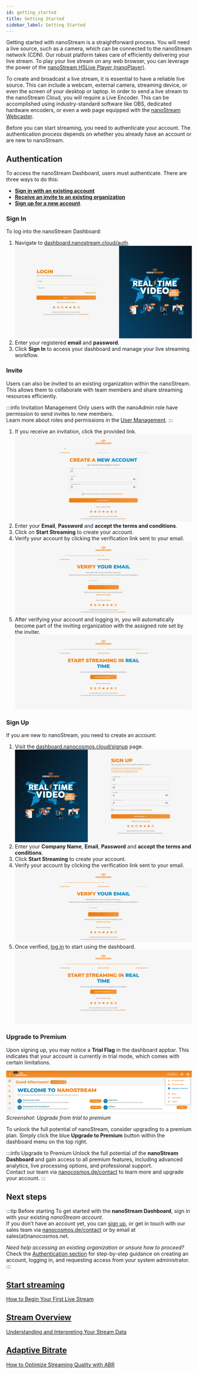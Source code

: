 ```yaml
---
id: getting_started
title: Getting Started
sidebar_label: Getting Started
---
```


Getting started with nanoStream is a straightforward process. You will need a live source, such as a camera, which can be connected to the nanoStream network (CDN). Our robust platform takes care of efficiently delivering your live stream. To play your live stream on any web browser, you can leverage the power of the [nanoStream H5Live Player (nanoPlayer)](../nanoplayer/nanoplayer_introduction).

To create and broadcast a live stream, it is essential to have a reliable live source. This can include a webcam, external camera, streaming device, or even the screen of your desktop or laptop. In order to send a live stream to the nanoStream Cloud, you will require a Live Encoder. This can be accomplished using industry-standard software like OBS, dedicated hardware encoders, or even a web page equipped with the [nanoStream Webcaster](https://docs.nanocosmos.de/docs/webrtc/nanostream_webrtc_introduction).

Before you can start streaming, you need to authenticate your account. The authentication process depends on whether you already have an account or are new to nanoStream.

## Authentication

To access the nanoStream Dashboard, users must authenticate. There are three ways to do this:
- **[Sign in with an existing account](#sign-in)**
- **[Receive an invite to an existing organization](#invite)**
- **[Sign up for a new account](#sign-up)**.

### Sign In

To log into the nanoStream Dashboard:
1. Navigate to [dashboard.nanostream.cloud/auth](https://dashboard.nanostream.cloud/auth).
    ![Screenshot: Sign in to nanoStream](../assets/dashboard/auth-signin.png)
2. Enter your registered **email** and **password**.
3. Click **Sign In** to access your dashboard and manage your live streaming workflow.

### Invite 

Users can also be invited to an existing organization within the nanoStream. This allows them to collaborate with team members and share streaming resources efficiently.

:::info Invitation Management
Only users with the <span className="role role-admin">nanoAdmin</span> role have permission to send invites to new members. <br/>
Learn more about roles and permissions in the [User Management](./user_management.md).
:::

1. If you receive an invitation, click the provided link.
    ![Screenshot: Invitation to existing organization in nanoStream](../assets/dashboard/auth-invite.png)
2. Enter your **Email**, **Password** and **accept the terms and conditions**.
3. Click on **Start Streaming** to create your account.
4. Verify your account by clicking the verification link sent to your email.
    ![Screenshot: Verify your Email](../assets/dashboard/auth-verify.png)
5. After verifying your account and logging in, you will automatically become part of the inviting organization with the assigned role set by the inviter.
    ![Screenshot: Verify your Email](../assets/dashboard/auth-welcome.png)

### Sign Up

If you are new to nanoStream, you need to create an account:
1. Visit the [dashboard.nanocosmos.cloud/signup](https://dashboard.nanocosmos.cloud/signup) page.
    ![Screenshot: Signup to nanoStream](../assets/dashboard/auth-signup.png)
2. Enter your **Company Name**, **Email**, **Password** and **accept the terms and conditions**.
3. Click **Start Streaming** to create your account.
4. Verify your account by clicking the verification link sent to your email.
    ![Screenshot: Verify your Email](../assets/dashboard/auth-verify.png)
5. Once verified, [log in](#sign-in) to start using the dashboard.
    ![Screenshot: Verify your Email](../assets/dashboard/auth-welcome.png)


### Upgrade to Premium

Upon signing up, you may notice a **Trial Flag** in the dashboard appbar. This indicates that your account is currently in trial mode, which comes with certain limitations.


![Screenshot: Upgrade from trial to premium](../assets/dashboard/trial-orga.png)
*Screenshot: Upgrade from trial to premium*

To unlock the full potential of nanoStream, consider upgrading to a premium plan. Simply click the blue **Upgrade to Premium** button within the dashboard menu on the top right.

:::info Upgrade to Premium
Unlock the full potential of the **nanoStream Dashboard** and gain access to all premium features, including advanced analytics, live processing options, and professional support.  
Contact our team via [nanocosmos.de/contact](https://www.nanocosmos.de/contact) to learn more and upgrade your account.
:::

## Next steps

:::tip Before starting
To get started with the **nanoStream Dashboard**, sign in with your existing *nanoStream account*.  
If you don’t have an account yet, you can [sign up](https://dashboard.nanostream.cloud/signup), or get in touch with our sales team via [nanocosmos.de/contact](https://www.nanocosmos.de/contact) or by email at sales(at)nanocosmos.net.

*Need help accessing an existing organization or unsure how to proceed?* <br/>
Check the [Authentication section](#authentication) for step-by-step guidance on creating an account, logging in, and requesting access from your system administrator.
:::


<article class="margin-top--lg">
    <section class="row list_ZO3j">
        <article class="col col--4 margin-bottom--lg">
            <a class="card padding--lg cardContainer_Uewx" href="./start_streaming">
                <h2>Start streaming</h2>
                <p>How to Begin Your First Live Stream</p>
            </a>
        </article>
        <article class="col col--4 margin-bottom--lg">
            <a class="card padding--lg cardContainer_Uewx" href="./stream_overview">
                <h2>Stream Overview</h2>
                <p>Understanding and Interpreting Your Stream Data</p>
            </a>
        </article>
        <article class="col col--4 margin-bottom--lg">
            <a class="card padding--lg cardContainer_Uewx" href="./abr_transcoding">
                <h2>Adaptive Bitrate</h2>
                <p>How to Optimize Streaming Quality with ABR</p>
            </a>
        </article>
    </section>
</article>
